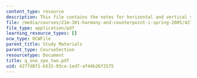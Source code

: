```yaml
---
content_type: resource
description: This file contains the notes for horizontal and vertical successions.
file: /media/courses/21m-301-harmony-and-counterpoint-i-spring-2005/4277d8f1b53193ca1ed7af44b26f2575_q_one_spe_two.pdf
file_type: application/pdf
learning_resource_types: []
ocw_type: OCWFile
parent_title: Study Materials
parent_type: CourseSection
resourcetype: Document
title: q_one_spe_two.pdf
uid: 4277d8f1-b531-93ca-1ed7-af44b26f2575
---
```

